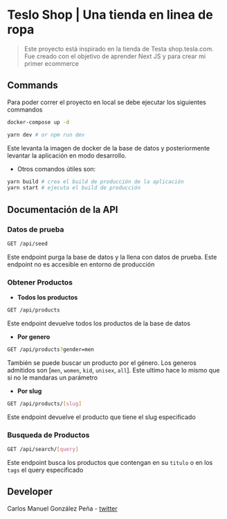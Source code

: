 # Teslo Shop | Una tienda en linea de ropa
> Este proyecto está inspirado en la tienda de Testa shop.tesla.com. Fue creado con el objetivo de aprender Next JS y para crear mi primer ecommerce


## Commands

Para poder correr el proyecto en local se debe ejecutar los siguientes commandos

```bash
docker-compose up -d

yarn dev # or npm run dev
```
Este levanta la imagen de docker de la base de datos y posteriormente levantar la aplicación en modo desarrollo.

* Otros comandos útiles son:

```bash
yarn build # crea el build de producción de la aplicación
yarn start # ejecuta el build de producción
```

## Documentación de la API

### Datos de prueba

```bash
GET /api/seed
```

Este endpoint purga la base de datos y la llena con datos de prueba. Este endpoint no es accesible en entorno de producción

### Obtener Productos

* __Todos los productos__

```bash
GET /api/products
```

Este endpoint devuelve todos los productos de la base de datos

* __Por genero__

```bash
GET /api/products?gender=men
```

También se puede buscar un producto por el género. Los generos admitidos son [`men`, `women`, `kid`, `unisex`, `all`]. Este ultimo hace lo mismo que si no le mandaras un parámetro

* __Por slug__

```bash
GET /api/products/[slug]
```
Este endpoint devuelve el producto que tiene el slug especificado

### Busqueda de Productos

```bash
GET /api/search/[query]
```

Este endpoint busca los productos que contengan en su `titulo` o en los `tags` el query especificado

## Developer

Carlos Manuel González Peña - [twitter](https://twitter.com/cmglezp)